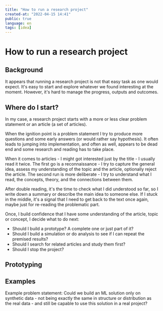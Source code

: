 ```yaml
---
title: "How to run a research project"
created-at: "2022-04-15 14:41"
public: true
language: en
tags: [idea]
---
```


# How to run a research project

## Background

It appears that running a research project is not that easy task as one would expect. It's easy to start and explore whatever we found interesting at the moment. However, it's hard to manage the progress, outputs and outcomes.

## Where do I start?

In my case, a research project starts with a more or less clear problem statement or an article (a set of articles).

When the ignition point is a problem statement I try to produce more questions and some early answers (or would rather say hypothesis). It often leads to jumping into implementation, and often as well, appears to be dead end and some research and reading has to take place.

When it comes to articles - I might got interested just by the title - I usually read it twice. The first go is a reconnaissance - I try to capture the general idea, assess my understanding of the topic and the article, optionally reject the article. The second run is more deliberate - I try to understand what I read, the concepts, theory, and the connections between them.

After double reading, it's the time to check what I did understood so far, so I write down a summary or describe the main idea to someone else. If I stuck in the middle, it's a signal that I need to get back to the text once again, maybe just for re-reading the problematic part.

Once, I build confidence that I have some understanding of the article, topic or concept, I decide what to do next:
- Should I build a prototype? A complete one or just part of it?
- Should I build a simulation or do analysis to see if I can repeat the premised results?
- Should I search for related articles and study them first?
- Should I stop the project?

## Prototyping

## Examples

Example problem statement: Could we build an ML solution only on synthetic data - not being exactly the same in structure or distribution as the real data - and still be capable to use this solution in a real project?
